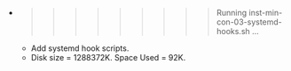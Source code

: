 * >>>>>>>>> Running inst-min-con-03-systemd-hooks.sh ...
  * Add systemd hook scripts.
  * Disk size = 1288372K. Space Used = 92K.
